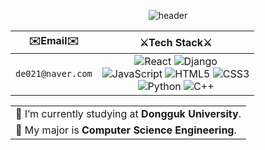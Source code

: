 <div align="center">

![header](https://capsule-render.vercel.app/api?type=waving&color=gradient&height=300&section=header&text=Welcome&fontSize=70&fontAlignY=34&desc=Daeun's%20GitHub%20&descSize=30&animation=twinkling)



|✉️Email✉️|⚔️Tech Stack⚔️|
|:---:|:---:|
|```de021@naver.com```|<img alt="React" src="https://img.shields.io/badge/React-61DAFB.svg?&style=for-the-badge&logo=React&logoColor=black"/> <img alt="Django" src="https://img.shields.io/badge/Django-092E20.svg?&style=for-the-badge&logo=Django&logoColor=white"/><br><img alt="JavaScript" src="https://img.shields.io/badge/JavaScript-f7df1e.svg?&style=for-the-badge&logo=JavaScript&logoColor=black"/> <img alt="HTML5" src="https://img.shields.io/badge/HTML5-E34F26.svg?&style=for-the-badge&logo=html5&logoColor=white"/> <img alt="CSS3" src="https://img.shields.io/badge/CSS3-1572B6.svg?&style=for-the-badge&logo=css3&logoColor=white"/><br><img alt="Python" src="https://img.shields.io/badge/Python-3776ab.svg?&style=for-the-badge&logo=Python&logoColor=white"/> <img alt="C++" src="https://img.shields.io/badge/C++-00599C.svg?&style=for-the-badge&logo=cplusplus&logoColor=white"/>|
</p>


<table align="center">
    <tr>
        <td >🔭 I’m currently studying at <b>Dongguk University</b>.</td>
    </tr>
    <tr>
        <td>🌱 My major is <b>Computer Science Engineering</b>.</td>
    </tr>
</table>

<!--
**daeni-dang/daeni-dang** is a ✨ _special_ ✨ repository because its `README.md` (this file) appears on your GitHub profile.

Here are some ideas to get you started:

* 🔭 I’m currently working on ...
- 🌱 I’m currently learning ...
- 👯 I’m looking to collaborate on ...
- 🤔 I’m looking for help with ...
- 💬 Ask me about ...
- 📫 How to reach me: ...
- 😄 Pronouns: ...
- ⚡ Fun fact: ...

- 👯 
-->

</div>
